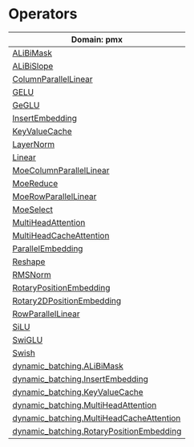 # Operators

| Domain: pmx |
|  ----  |
| [ALiBiMask](operators/ALiBiMask.md)  |
| [ALiBiSlope](operators/ALiBiSlope.md)  |
| [ColumnParallelLinear](operators/ColumnParallelLinear.md)  |
| [GELU](operators/GELU.md)  |
| [GeGLU](operators/GeGLU.md)  |
| [InsertEmbedding](operators/InsertEmbedding.md)  |
| [KeyValueCache](operators/KeyValueCache.md)  |
| [LayerNorm](operators/LayerNorm.md)  |
| [Linear](operators/Linear.md)  |
| [MoeColumnParallelLinear](operators/MoeColumnParallelLinear.md)  |
| [MoeReduce](operators/MoeReduce.md)  |
| [MoeRowParallelLinear](operators/MoeRowParallelLinear.md)  |
| [MoeSelect](operators/MoeSelect.md)  |
| [MultiHeadAttention](operators/MultiHeadAttention.md)  |
| [MultiHeadCacheAttention](operators/MultiHeadCacheAttention.md)  |
| [ParallelEmbedding](operators/ParallelEmbedding.md)  |
| [Reshape](operators/Reshape.md)  |
| [RMSNorm](operators/RMSNorm.md)  |
| [RotaryPositionEmbedding](operators/RotaryPositionEmbedding.md)  |
| [Rotary2DPositionEmbedding](operators/Rotary2DPositionEmbedding.md)  |
| [RowParallelLinear](operators/RowParallelLinear.md)  |
| [SiLU](operators/SiLU.md)  |
| [SwiGLU](operators/SwiGLU.md)  |
| [Swish](operators/Swish.md)  |
| [dynamic_batching.ALiBiMask](operators/dynamic_batching/ALiBiMask.md)  |
| [dynamic_batching.InsertEmbedding](operators/dynamic_batching/InsertEmbedding.md)  |
| [dynamic_batching.KeyValueCache](operators/dynamic_batching/KeyValueCache.md)  |
| [dynamic_batching.MultiHeadAttention](operators/dynamic_batching/MultiHeadAttention.md)  |
| [dynamic_batching.MultiHeadCacheAttention](operators/dynamic_batching/MultiHeadCacheAttention.md)  |
| [dynamic_batching.RotaryPositionEmbedding](operators/dynamic_batching/RotaryPositionEmbedding.md)  |
